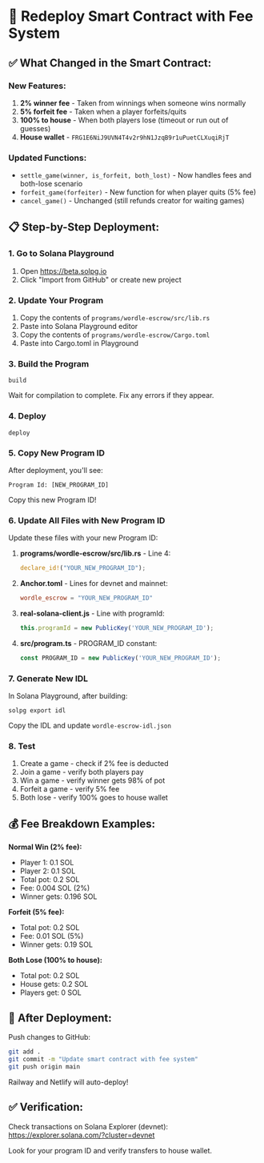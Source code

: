 # 🚀 Redeploy Smart Contract with Fee System

## ✅ What Changed in the Smart Contract:

### New Features:
1. **2% winner fee** - Taken from winnings when someone wins normally
2. **5% forfeit fee** - Taken when a player forfeits/quits
3. **100% to house** - When both players lose (timeout or run out of guesses)
4. **House wallet** - `FRG1E6NiJ9UVN4T4v2r9hN1JzqB9r1uPuetCLXuqiRjT`

### Updated Functions:
- `settle_game(winner, is_forfeit, both_lost)` - Now handles fees and both-lose scenario
- `forfeit_game(forfeiter)` - New function for when player quits (5% fee)
- `cancel_game()` - Unchanged (still refunds creator for waiting games)

## 📋 Step-by-Step Deployment:

### 1. Go to Solana Playground
1. Open https://beta.solpg.io
2. Click "Import from GitHub" or create new project

### 2. Update Your Program
1. Copy the contents of `programs/wordle-escrow/src/lib.rs`
2. Paste into Solana Playground editor
3. Copy the contents of `programs/wordle-escrow/Cargo.toml`
4. Paste into Cargo.toml in Playground

### 3. Build the Program
```
build
```

Wait for compilation to complete. Fix any errors if they appear.

### 4. Deploy
```
deploy
```

### 5. Copy New Program ID
After deployment, you'll see:
```
Program Id: [NEW_PROGRAM_ID]
```

Copy this new Program ID!

### 6. Update All Files with New Program ID

Update these files with your new Program ID:

1. **programs/wordle-escrow/src/lib.rs** - Line 4:
   ```rust
   declare_id!("YOUR_NEW_PROGRAM_ID");
   ```

2. **Anchor.toml** - Lines for devnet and mainnet:
   ```toml
   wordle_escrow = "YOUR_NEW_PROGRAM_ID"
   ```

3. **real-solana-client.js** - Line with programId:
   ```javascript
   this.programId = new PublicKey('YOUR_NEW_PROGRAM_ID');
   ```

4. **src/program.ts** - PROGRAM_ID constant:
   ```typescript
   const PROGRAM_ID = new PublicKey('YOUR_NEW_PROGRAM_ID');
   ```

### 7. Generate New IDL

In Solana Playground, after building:
```
solpg export idl
```

Copy the IDL and update `wordle-escrow-idl.json`

### 8. Test

1. Create a game - check if 2% fee is deducted
2. Join a game - verify both players pay
3. Win a game - verify winner gets 98% of pot
4. Forfeit a game - verify 5% fee
5. Both lose - verify 100% goes to house wallet

## 💰 Fee Breakdown Examples:

**Normal Win (2% fee):**
- Player 1: 0.1 SOL
- Player 2: 0.1 SOL
- Total pot: 0.2 SOL
- Fee: 0.004 SOL (2%)
- Winner gets: 0.196 SOL

**Forfeit (5% fee):**
- Total pot: 0.2 SOL
- Fee: 0.01 SOL (5%)
- Winner gets: 0.19 SOL

**Both Lose (100% to house):**
- Total pot: 0.2 SOL
- House gets: 0.2 SOL
- Players get: 0 SOL

## 🔧 After Deployment:

Push changes to GitHub:
```bash
git add .
git commit -m "Update smart contract with fee system"
git push origin main
```

Railway and Netlify will auto-deploy!

## ✅ Verification:

Check transactions on Solana Explorer (devnet):
https://explorer.solana.com/?cluster=devnet

Look for your program ID and verify transfers to house wallet.

